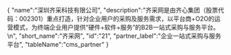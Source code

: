 {
	"name":"深圳齐采科技有限公司",
	"description":"齐采网是由齐心集团（股票代码：002301）重点打造，针对企业用户的采购及服务需求，以平台商+O2O的运营模式，为终端企业用户提供“硬件+软件+服务”的B2B一站式采购与服务平台。\n",
	"short_name":"齐采网",
	"id":"21",
	"partner_label":"企业一站式采购与服务平台",
	"tableName":"cms_partner"
}